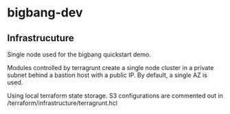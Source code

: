 # bigbang-dev

## Infrastrucuture

Single node used for the bigbang quickstart demo. 

Modules controlled by terragrunt create a single node cluster in a private subnet behind a bastion host with a public IP. By default, a single AZ is used. 

Using local terraform state storage. S3 configurations are commented out in /terraform/infrastructure/terragrunt.hcl



